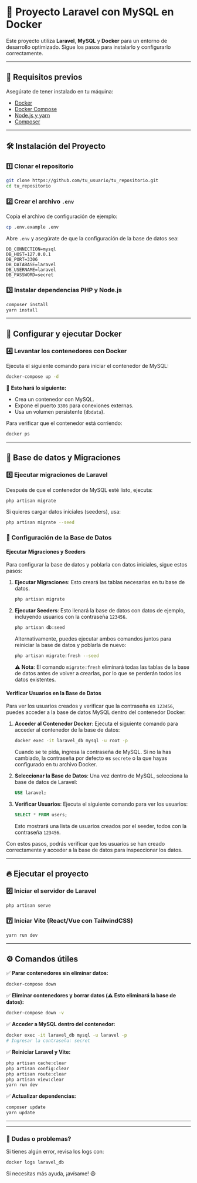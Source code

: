 # 🚀 Proyecto Laravel con MySQL en Docker

Este proyecto utiliza **Laravel**, **MySQL** y **Docker** para un entorno de desarrollo optimizado. Sigue los pasos para instalarlo y configurarlo correctamente.

---

## 📌 Requisitos previos

Asegúrate de tener instalado en tu máquina:
- [Docker](https://www.docker.com/get-started)
- [Docker Compose](https://docs.docker.com/compose/install/)
- [Node.js y yarn](https://nodejs.org/)
- [Composer](https://getcomposer.org/)

---

## 🛠 Instalación del Proyecto

### 1️⃣ Clonar el repositorio
```sh
git clone https://github.com/tu_usuario/tu_repositorio.git
cd tu_repositorio
```

### 2️⃣ Crear el archivo `.env`
Copia el archivo de configuración de ejemplo:
```sh
cp .env.example .env
```
Abre `.env` y asegúrate de que la configuración de la base de datos sea:
```env
DB_CONNECTION=mysql
DB_HOST=127.0.0.1
DB_PORT=3306
DB_DATABASE=laravel
DB_USERNAME=laravel
DB_PASSWORD=secret
```

### 3️⃣ Instalar dependencias PHP y Node.js
```sh
composer install
yarn install
```

---

## 🐳 **Configurar y ejecutar Docker**

### 4️⃣ Levantar los contenedores con Docker
Ejecuta el siguiente comando para iniciar el contenedor de MySQL:
```sh
docker-compose up -d
```
📌 **Esto hará lo siguiente:**
- Crea un contenedor con MySQL.
- Expone el puerto `3306` para conexiones externas.
- Usa un volumen persistente (`dbdata`).

Para verificar que el contenedor está corriendo:
```sh
docker ps
```

---

## 📂 **Base de datos y Migraciones**

### 5️⃣ Ejecutar migraciones de Laravel
Después de que el contenedor de MySQL esté listo, ejecuta:
```sh
php artisan migrate
```
Si quieres cargar datos iniciales (seeders), usa:
```sh
php artisan migrate --seed
```

### 🚀 Configuración de la Base de Datos

#### Ejecutar Migraciones y Seeders

Para configurar la base de datos y poblarla con datos iniciales, sigue estos pasos:

1. **Ejecutar Migraciones**: Esto creará las tablas necesarias en tu base de datos.
   
   ```sh
   php artisan migrate
   ```

2. **Ejecutar Seeders**: Esto llenará la base de datos con datos de ejemplo, incluyendo usuarios con la contraseña `123456`.

   ```sh
   php artisan db:seed
   ```

   Alternativamente, puedes ejecutar ambos comandos juntos para reiniciar la base de datos y poblarla de nuevo:

   ```sh
   php artisan migrate:fresh --seed
   ```

   ⚠️ **Nota**: El comando `migrate:fresh` eliminará todas las tablas de la base de datos antes de volver a crearlas, por lo que se perderán todos los datos existentes.

#### Verificar Usuarios en la Base de Datos

Para ver los usuarios creados y verificar que la contraseña es `123456`, puedes acceder a la base de datos MySQL dentro del contenedor Docker:

1. **Acceder al Contenedor Docker**: Ejecuta el siguiente comando para acceder al contenedor de la base de datos:

   ```sh
   docker exec -it laravel_db mysql -u root -p
   ```

   Cuando se te pida, ingresa la contraseña de MySQL. Si no la has cambiado, la contraseña por defecto es `secrete` o la que hayas configurado en tu archivo Docker.

2. **Seleccionar la Base de Datos**: Una vez dentro de MySQL, selecciona la base de datos de Laravel:

   ```sql
   USE laravel;
   ```

3. **Verificar Usuarios**: Ejecuta el siguiente comando para ver los usuarios:

   ```sql
   SELECT * FROM users;
   ```

   Esto mostrará una lista de usuarios creados por el seeder, todos con la contraseña `123456`.

Con estos pasos, podrás verificar que los usuarios se han creado correctamente y acceder a la base de datos para inspeccionar los datos.

---

## 🔥 **Ejecutar el proyecto**

### 6️⃣ Iniciar el servidor de Laravel
```sh
php artisan serve
```

### 7️⃣ Iniciar Vite (React/Vue con TailwindCSS)
```sh
yarn run dev
```

---

## ⚙️ **Comandos útiles**

✅ **Parar contenedores sin eliminar datos:**
```sh
docker-compose down
```

✅ **Eliminar contenedores y borrar datos (⚠️ Esto eliminará la base de datos):**
```sh
docker-compose down -v
```

✅ **Acceder a MySQL dentro del contenedor:**
```sh
docker exec -it laravel_db mysql -u laravel -p
# Ingresar la contraseña: secret
```

✅ **Reiniciar Laravel y Vite:**
```sh
php artisan cache:clear
php artisan config:clear
php artisan route:clear
php artisan view:clear
yarn run dev
```

✅ **Actualizar dependencias:**
```sh
composer update
yarn update
```

---

---

### 📢 **Dudas o problemas?**
Si tienes algún error, revisa los logs con:
```sh
docker logs laravel_db
```
Si necesitas más ayuda, ¡avísame! 😃

